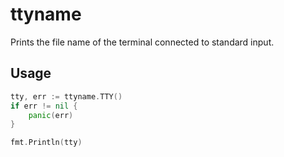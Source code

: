 # ttyname

Prints the file name of the terminal connected to standard input.

## Usage

```go
tty, err := ttyname.TTY()
if err != nil {
	panic(err)
}

fmt.Println(tty)
```
